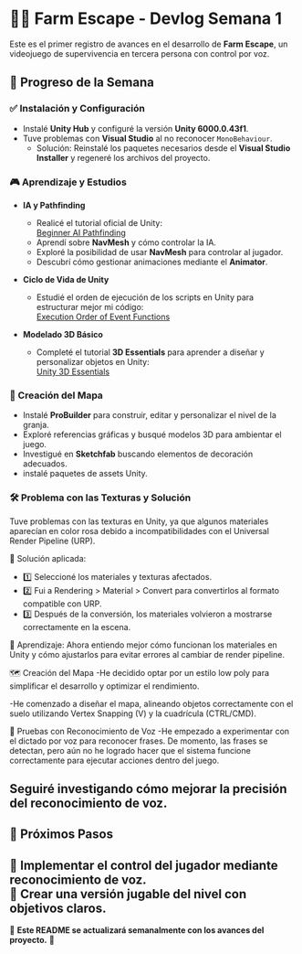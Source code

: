 # 🧟‍♂️ Farm Escape - Devlog Semana 1  

Este es el primer registro de avances en el desarrollo de **Farm Escape**, un videojuego de supervivencia en tercera persona con control por voz.  

## 🚀 Progreso de la Semana  

### ✅ Instalación y Configuración  
- Instalé **Unity Hub** y configuré la versión **Unity 6000.0.43f1**.  
- Tuve problemas con **Visual Studio** al no reconocer `MonoBehaviour`.  
  - Solución: Reinstalé los paquetes necesarios desde el **Visual Studio Installer** y regeneré los archivos del proyecto.  

### 🎮 Aprendizaje y Estudios  
- **IA y Pathfinding**  
  - Realicé el tutorial oficial de Unity:  
    [Beginner AI Pathfinding](https://learn.unity.com/project/beginner-ai-pathfinding)  
  - Aprendí sobre **NavMesh** y cómo controlar la IA.  
  - Exploré la posibilidad de usar **NavMesh** para controlar al jugador.  
  - Descubrí cómo gestionar animaciones mediante el **Animator**.  

- **Ciclo de Vida de Unity**  
  - Estudié el orden de ejecución de los scripts en Unity para estructurar mejor mi código:  
    [Execution Order of Event Functions](https://docs.huihoo.com/unity/5.5/Documentation/Manual/ExecutionOrder.html)  

- **Modelado 3D Básico**  
  - Completé el tutorial **3D Essentials** para aprender a diseñar y personalizar objetos en Unity:  
    [Unity 3D Essentials](https://learn.unity.com/pathway/unity-essentials/unit/3d-essentials?version=6)  

### 🔨 Creación del Mapa  
- Instalé **ProBuilder** para construir, editar y personalizar el nivel de la granja.
- Exploré referencias gráficas y busqué modelos 3D para ambientar el juego.  
- Investigué en **Sketchfab** buscando elementos de decoración adecuados.
- instalé paquetes de assets Unity.
  
### 🛠️ Problema con las Texturas y Solución
Tuve problemas con las texturas en Unity, ya que algunos materiales aparecían en color rosa debido a incompatibilidades con el Universal Render Pipeline (URP).

📌 Solución aplicada:
- 1️⃣ Seleccioné los materiales y texturas afectados.
- 2️⃣ Fui a Rendering > Material > Convert para convertirlos al formato compatible con URP.
- 3️⃣ Después de la conversión, los materiales volvieron a mostrarse correctamente en la escena.

🔎 Aprendizaje: Ahora entiendo mejor cómo funcionan los materiales en Unity y cómo ajustarlos para evitar errores al cambiar de render pipeline.

🗺️ Creación del Mapa
-He decidido optar por un estilo low poly para simplificar el desarrollo y optimizar el rendimiento.

-He comenzado a diseñar el mapa, alineando objetos correctamente con el suelo utilizando Vertex Snapping (V) y la cuadrícula (CTRL/CMD).

🎤 Pruebas con Reconocimiento de Voz
-He empezado a experimentar con el dictado por voz para reconocer frases. De momento, las frases se detectan, pero aún no he logrado hacer que el sistema funcione correctamente para ejecutar acciones dentro del juego.

Seguiré investigando cómo mejorar la precisión del reconocimiento de voz.
---

## 📌 Próximos Pasos  
🔹 Implementar el control del jugador mediante **reconocimiento de voz**.  
🔹 Crear una versión jugable del nivel con objetivos claros.  
---

📌 **Este README se actualizará semanalmente con los avances del proyecto.** 🚀  
